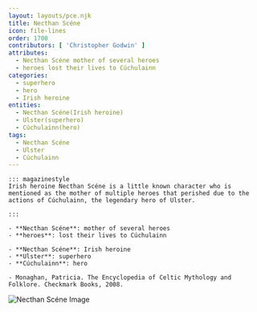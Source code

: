 ```yaml
---
layout: layouts/pce.njk
title: Necthan Scéne
icon: file-lines
order: 1708
contributors: [ 'Christopher Godwin' ]
attributes:
  - Necthan Scéne mother of several heroes
  - heroes lost their lives to Cúchulainn
categories:
  - superhero
  - hero
  - Irish heroine
entities:
  - Necthan Scéne(Irish heroine)
  - Ulster(superhero)
  - Cúchulainn(hero)
tags:
  - Necthan Scéne
  - Ulster
  - Cúchulainn
---
```

``` tab [group1:Info]
::: magazinestyle
Irish heroine Necthan Scéne is a little known character who is mentioned as the mother of multiple heroes that perished due to the actions of Cúchulainn, the legendary hero of Ulster.

:::
```
``` tab [group1:Attributes]
- **Necthan Scéne**: mother of several heroes
- **heroes**: lost their lives to Cúchulainn
```
``` tab [group1:Entities]
- **Necthan Scéne**: Irish heroine
- **Ulster**: superhero
- **Cúchulainn**: hero
```
``` tab [group1:Sources]
- Monaghan, Patricia. The Encyclopedia of Celtic Mythology and Folklore. Checkmark Books, 2008.
```
![Necthan Scéne Image]([None])
